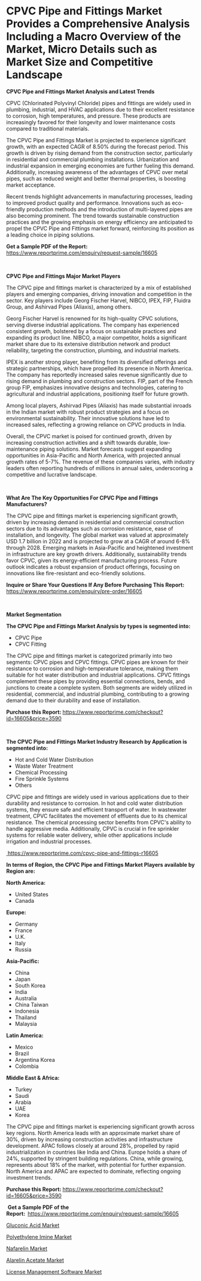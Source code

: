 <p><h1>CPVC Pipe and Fittings Market Provides a Comprehensive Analysis Including a Macro Overview of the Market, Micro Details such as Market Size and Competitive Landscape</h1></p><p><strong>CPVC Pipe and Fittings Market Analysis and Latest Trends</strong></p>
<p><p>CPVC (Chlorinated Polyvinyl Chloride) pipes and fittings are widely used in plumbing, industrial, and HVAC applications due to their excellent resistance to corrosion, high temperatures, and pressure. These products are increasingly favored for their longevity and lower maintenance costs compared to traditional materials.</p><p>The CPVC Pipe and Fittings Market is projected to experience significant growth, with an expected CAGR of 8.50% during the forecast period. This growth is driven by rising demand from the construction sector, particularly in residential and commercial plumbing installations. Urbanization and industrial expansion in emerging economies are further fueling this demand. Additionally, increasing awareness of the advantages of CPVC over metal pipes, such as reduced weight and better thermal properties, is boosting market acceptance.</p><p>Recent trends highlight advancements in manufacturing processes, leading to improved product quality and performance. Innovations such as eco-friendly production methods and the introduction of multi-layered pipes are also becoming prominent. The trend towards sustainable construction practices and the growing emphasis on energy efficiency are anticipated to propel the CPVC Pipe and Fittings market forward, reinforcing its position as a leading choice in piping solutions.</p></p>
<p><strong>Get a Sample PDF of the Report:&nbsp;</strong> <a href="https://www.reportprime.com/enquiry/request-sample/16605?utm_campaign=84&utm_medium=2&utm_source=Github&utm_content=ia&utm_term=23112024&utm_id=cpvc-pipe-and-fittings">https://www.reportprime.com/enquiry/request-sample/16605</a></p>
<p>&nbsp;</p>
<p><strong>CPVC Pipe and Fittings Major Market Players</strong></p>
<p><p>The CPVC pipe and fittings market is characterized by a mix of established players and emerging companies, driving innovation and competition in the sector. Key players include Georg Fischer Harvel, NIBCO, IPEX, FIP, Fluidra Group, and Ashirvad Pipes (Aliaxis), among others.</p><p>Georg Fischer Harvel is renowned for its high-quality CPVC solutions, serving diverse industrial applications. The company has experienced consistent growth, bolstered by a focus on sustainable practices and expanding its product line. NIBCO, a major competitor, holds a significant market share due to its extensive distribution network and product reliability, targeting the construction, plumbing, and industrial markets.</p><p>IPEX is another strong player, benefiting from its diversified offerings and strategic partnerships, which have propelled its presence in North America. The company has reportedly increased sales revenue significantly due to rising demand in plumbing and construction sectors. FIP, part of the French group FIP, emphasizes innovative designs and technologies, catering to agricultural and industrial applications, positioning itself for future growth.</p><p>Among local players, Ashirvad Pipes (Aliaxis) has made substantial inroads in the Indian market with robust product strategies and a focus on environmental sustainability. Their innovative solutions have led to increased sales, reflecting a growing reliance on CPVC products in India.</p><p>Overall, the CPVC market is poised for continued growth, driven by increasing construction activities and a shift towards durable, low-maintenance piping solutions. Market forecasts suggest expanding opportunities in Asia-Pacific and North America, with projected annual growth rates of 5-7%. The revenue of these companies varies, with industry leaders often reporting hundreds of millions in annual sales, underscoring a competitive and lucrative landscape.</p></p>
<p>&nbsp;</p>
<p><strong>What Are The Key Opportunities For CPVC Pipe and Fittings Manufacturers?</strong></p>
<p><p>The CPVC pipe and fittings market is experiencing significant growth, driven by increasing demand in residential and commercial construction sectors due to its advantages such as corrosion resistance, ease of installation, and longevity. The global market was valued at approximately USD 1.7 billion in 2022 and is projected to grow at a CAGR of around 6-8% through 2028. Emerging markets in Asia-Pacific and heightened investment in infrastructure are key growth drivers. Additionally, sustainability trends favor CPVC, given its energy-efficient manufacturing process. Future outlook indicates a robust expansion of product offerings, focusing on innovations like fire-resistant and eco-friendly solutions.</p></p>
<p><strong>Inquire or Share Your Questions If Any Before Purchasing This Report:</strong> <a href="https://www.reportprime.com/enquiry/pre-order/16605?utm_campaign=84&utm_medium=2&utm_source=Github&utm_content=ia&utm_term=23112024&utm_id=cpvc-pipe-and-fittings">https://www.reportprime.com/enquiry/pre-order/16605</a></p>
<p>&nbsp;</p>
<p><strong>Market Segmentation</strong></p>
<p><strong>The CPVC Pipe and Fittings Market Analysis by types is segmented into:</strong></p>
<p><ul><li>CPVC Pipe</li><li>CPVC Fitting</li></ul></p>
<p><p>The CPVC pipe and fittings market is categorized primarily into two segments: CPVC pipes and CPVC fittings. CPVC pipes are known for their resistance to corrosion and high-temperature tolerance, making them suitable for hot water distribution and industrial applications. CPVC fittings complement these pipes by providing essential connections, bends, and junctions to create a complete system. Both segments are widely utilized in residential, commercial, and industrial plumbing, contributing to a growing demand due to their durability and ease of installation.</p></p>
<p><strong>Purchase this Report:&nbsp;</strong><a href="https://www.reportprime.com/checkout?id=16605&price=3590&utm_campaign=84&utm_medium=2&utm_source=Github&utm_content=ia&utm_term=23112024&utm_id=cpvc-pipe-and-fittings">https://www.reportprime.com/checkout?id=16605&price=3590</a></p>
<p>&nbsp;</p>
<p><strong>The CPVC Pipe and Fittings Market Industry Research by Application is segmented into:</strong></p>
<p><ul><li>Hot and Cold Water Distribution</li><li>Waste Water Treatment</li><li>Chemical Processing</li><li>Fire Sprinkle Systems</li><li>Others</li></ul></p>
<p><p>CPVC pipe and fittings are widely used in various applications due to their durability and resistance to corrosion. In hot and cold water distribution systems, they ensure safe and efficient transport of water. In wastewater treatment, CPVC facilitates the movement of effluents due to its chemical resistance. The chemical processing sector benefits from CPVC's ability to handle aggressive media. Additionally, CPVC is crucial in fire sprinkler systems for reliable water delivery, while other applications include irrigation and industrial processes.</p></p>
<p><a href="https://www.reportprime.com/cpvc-pipe-and-fittings-r16605?utm_campaign=84&utm_medium=2&utm_source=Github&utm_content=ia&utm_term=23112024&utm_id=cpvc-pipe-and-fittings">&nbsp;https://www.reportprime.com/cpvc-pipe-and-fittings-r16605</a></p>
<p><strong>In terms of Region, the CPVC Pipe and Fittings Market Players available by Region are:</strong></p>
<p>
    <p> <strong> North America: </strong>
        <ul>
            <li>United States</li>
            <li>Canada</li>
        </ul>
        </p> 
    <p> <strong> Europe: </strong>
        <ul>
            <li>Germany</li>
            <li>France</li>
            <li>U.K.</li>
            <li>Italy</li>
            <li>Russia</li>
        </ul>
        </p> 
    <p> <strong> Asia-Pacific: </strong>
        <ul>
            <li>China</li>
            <li>Japan</li>
            <li>South Korea</li>
            <li>India</li>
            <li>Australia</li>
            <li>China Taiwan</li>
            <li>Indonesia</li>
            <li>Thailand</li>
            <li>Malaysia</li>
        </ul>
        </p> 
    <p> <strong> Latin America: </strong>
        <ul>
            <li>Mexico</li>
            <li>Brazil</li>
            <li>Argentina Korea</li>
            <li>Colombia</li>
        </ul>
        </p> 
    <p> <strong> Middle East & Africa: </strong>
        <ul>
            <li>Turkey</li>
            <li>Saudi</li>
            <li>Arabia</li>
            <li>UAE</li>
            <li>Korea</li>
        </ul>
    </p>
    </p>
<p><p>The CPVC pipe and fittings market is experiencing significant growth across key regions. North America leads with an approximate market share of 30%, driven by increasing construction activities and infrastructure development. APAC follows closely at around 28%, propelled by rapid industrialization in countries like India and China. Europe holds a share of 24%, supported by stringent building regulations. China, while growing, represents about 18% of the market, with potential for further expansion. North America and APAC are expected to dominate, reflecting ongoing investment trends.</p></p>
<p><strong>Purchase this Report: </strong><a href="https://www.reportprime.com/checkout?id=16605&price=3590&utm_campaign=84&utm_medium=2&utm_source=Github&utm_content=ia&utm_term=23112024&utm_id=cpvc-pipe-and-fittings">https://www.reportprime.com/checkout?id=16605&price=3590</a></p>
<p>&nbsp;<strong>Get a Sample PDF of the Report:&nbsp;&nbsp;</strong><a href="https://www.reportprime.com/enquiry/request-sample/16605?utm_campaign=84&utm_medium=2&utm_source=Github&utm_content=ia&utm_term=23112024&utm_id=cpvc-pipe-and-fittings">https://www.reportprime.com/enquiry/request-sample/16605</a></p>
<p><strong></strong></p>
<p><p><a href="https://github.com/AngelaWalsh696/Market-Research-Report-List-1/blob/main/gluconic-acid-market.md?utm_campaign=84&utm_medium=2&utm_source=Github&utm_content=ia&utm_term=23112024&utm_id=cpvc-pipe-and-fittings">Gluconic Acid Market</a></p><p><a href="https://github.com/jontyhinseyxe/Market-Research-Report-List-1/blob/main/polyethylene-imine-market.md?utm_campaign=84&utm_medium=2&utm_source=Github&utm_content=ia&utm_term=23112024&utm_id=cpvc-pipe-and-fittings">Polyethylene Imine Market</a></p><p><a href="https://www.linkedin.com/pulse/analyzing-nafarelin-markets-growth-trajectory-projected-cagr-yhywe?utm_campaign=84&utm_medium=2&utm_source=Github&utm_content=ia&utm_term=23112024&utm_id=cpvc-pipe-and-fittings">Nafarelin Market</a></p><p><a href="https://www.linkedin.com/pulse/market-drivers-projections-alarelin-acetate-2024-2031-steady-87v7e?utm_campaign=84&utm_medium=2&utm_source=Github&utm_content=ia&utm_term=23112024&utm_id=cpvc-pipe-and-fittings">Alarelin Acetate Market</a></p><p><a href="https://issuu.com/reportprime-2/docs/license-management-software-market-_287f5c70cd9720?utm_campaign=84&utm_medium=2&utm_source=Github&utm_content=ia&utm_term=23112024&utm_id=cpvc-pipe-and-fittings">License Management Software Market</a></p></p>